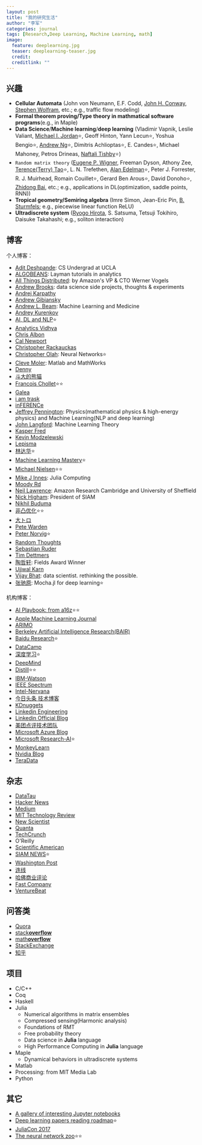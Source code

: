 ```yaml
---
layout: post
title: "我的研究生活"
author: "李军"
categories: journal
tags: [Research,Deep Learning, Machine Learning, math]
image:
  feature: deeplearning.jpg
  teaser: deeplearning-teaser.jpg
  credit:
  creditlink: ""
---
```


## 兴趣

* <b>Cellular Automata</b> (John von Neumann, E.F. Codd, <u>John H. Conway</u>, <u>Stephen Wolfram</u>, etc.; e.g., traffic flow modeling)
* <b>Formal theorem proving/Type theory in mathmatical software programs</b>(e.g., in Maple)
* <b>Data Science</b>/<b>Machine learning</b>/<b>deep learning</b> (Vladimir Vapnik, Leslie Valiant, <u>Michael I. Jordan</u>⭐️, Geoff Hinton, Yann Lecun⭐️, Yoshua Bengio⭐️, <u>Andrew Ng</u>⭐️, Dimitris Achlioptas⭐️, E. Candes⭐️, Michael Mahoney, Petros Drineas, <u>Naftali Tishby</u>⭐️)
* `Random matrix theory` (<u>Eugene P. Wigner</u>, Freeman Dyson, Athony Zee, <u>Terence(Terry) Tao</u>⭐️, L. N. Trefethen, <u>Alan Edelman</u>⭐️, Peter J. Forrester, R. J. Muirhead, Romain Couillet⭐️, Gerard Ben Arous⭐️, David Donoho⭐️, <u>Zhidong Bai</u>, etc.; e.g., applications in DL(optimization, saddle points, RNN))
* <b>Tropical geometry/Semiring algebra</b> (Imre Simon, Jean-Eric Pin, <u>B. Sturmfels</u>; e.g., piecewise linear function ReLU)
* <b>Ultradiscrete system</b> (<u>Ryogo Hirota</u>, S. Satsuma, Tetsuji Tokihiro, Daisuke Takahashi; e.g., soliton interaction)

## 博客

个人博客：

* [Adit Deshpande](https://adeshpande3.github.io): CS Undergrad at UCLA
* [ALGOBEANS](https://algobeans.com/all-posts/): Layman tutorials in analytics
* [All Things Distributed](http://www.allthingsdistributed.com): by Amazon's VP & CTO Werner Vogels
* [Andrew Brooks](http://brooksandrew.github.io/simpleblog/): data science side projects, thoughts & experiments
* [Andrej Karpathy](http://karpathy.github.io)
* [Andrew Gibiansky](http://andrew.gibiansky.com)
* [Andrew L. Beam](http://beamandrew.github.io/index.html): Machine Learning and Medicine
* [Andrey Kurenkov](http://www.andreykurenkov.com/writing/)
* [AI, DL and NLP](http://www.wildml.com)⭐️
* [Analytics Vidhya](https://www.analyticsvidhya.com/blog/)
* [Chris Albon](https://chrisalbon.com)
* [Cal Newport](http://calnewport.com)
* [Christopher Rackauckas](http://www.stochasticlifestyle.com)
* [Christopher Olah](http://colah.github.io): Neural Networks⭐️
* [Cleve Moler](https://blogs.mathworks.com/cleve/): Matlab and MathWorks
* [Denny](http://blog.dennybritz.com)
* [斗大的熊猫](http://blog.topspeedsnail.com)
* [Francois Chollet](https://blog.keras.io/index.html)⭐️⭐️
* [Galea](https://galeascience.wordpress.com)
* [i am trask](http://iamtrask.github.io)
* [inFERENCe](http://www.inference.vc)
* [Jeffrey Pennington](https://nlp.stanford.edu/~jpennin/): Physics(mathematical physics & high-energy physics) and Machine Learning(NLP and deep learning)
* [John Langford](http://hunch.net): Machine Learning Theory
* [Kasper Fred](https://kasperfred.com)
* [Kevin Modzelewski](http://blog.kevmod.com)
* [Lepisma](https://lepisma.github.io/archive/)
* [林达华](https://dahuasky.wordpress.com)⭐️
* [Machine Learning Mastery](https://machinelearningmastery.com/blog/)⭐️
* [Michael Nielsen](http://michaelnielsen.org)⭐️⭐️
* [Mike J Innes](http://mikeinnes.github.io): Julia Computing
* [Moody Rd](http://blog.mrtz.org)
* [Neil Lawrence](http://inverseprobability.com/blog): Amazon Research Cambridge and University of Sheffield
* [Nick Higham](https://nickhigham.wordpress.com): President of SIAM
* [Nikhil Buduma](http://nikhilbuduma.com)
* [非凸优化](http://www.offconvex.org)⭐️⭐️
* [大トロ](http://blog.otoro.net)
* [Pete Warden](https://petewarden.com)
* [Peter Norvig](http://norvig.com)⭐️
* [Random Thoughts](http://rt.dgyblog.com/ref/ref-learning-deep-learning.html)
* [Sebastian Ruder](http://ruder.io/#open)
* [Tim Dettmers](http://timdettmers.com)
* [陶哲轩](https://terrytao.wordpress.com): Fields Award Winner
* [Ujjwal Karn](https://ujjwalkarn.me/blog/)
* [Vijay Bhat](https://vijaybhat.com): data scientist. rethinking the possible.
* [张驰原](http://blog.pluskid.org/?page_id=683): Mocha.jl for deep learning⭐️

机构博客：

* [AI Playbook: from a16z](http://aiplaybook.a16z.com)⭐️⭐️
* [Apple Machine Learning Journal](https://machinelearning.apple.com)
* [ARIMO](https://arimo.com/blog/)
* [Berkeley Artificial Intelligence Research(BAIR)](http://bair.berkeley.edu/blog/)
* [Baidu Research](research.baidu.com)⭐️
* [DataCamp](https://www.datacamp.com/community/blog)
* [深度学习](http://deeplearning.net/reading-list/)⭐️
* [DeepMind](https://deepmind.com/blog/)
* [Distill](https://distill.pub)⭐️⭐️
* [IBM-Watson](https://developer.ibm.com/clouddataservices/blog/#)
* [IEEE Spectrum](https://spectrum.ieee.org)
* [Intel-Nervana](https://www.intelnervana.com/blog/)
* [今日头条 技术博客](https://techblog.toutiao.com)
* [KDnuggets](https://www.kdnuggets.com)
* [Linkedin Engineering](https://engineering.linkedin.com)
* [Linkedin Official Blog](https://blog.linkedin.com)
* [美团点评技术团队](https://tech.meituan.com)
* [Microsoft Azure Blog](https://azure.microsoft.com/en-us/blog/)
* [Microsoft Research-AI](https://blogs.microsoft.com/ai/)⭐️
* [MonkeyLearn](https://monkeylearn.com/blog/)
* [Nvidia Blog](https://devblogs.nvidia.com/parallelforall/)
* [TeraData](http://www.teradata.com/blogs)

## 杂志

* [DataTau](http://www.datatau.com)
* [Hacker News](https://news.ycombinator.com)
* [Medium](https://medium.com)
* [MIT Technology Review](https://www.technologyreview.com)
* [New Scientist](https://www.newscientist.com)
* [Quanta](https://www.quantamagazine.org)
* [TechCrunch](https://techcrunch.com)
* O'Reilly
* [Scientific American](https://www.scientificamerican.com)
* [SIAM NEWS](https://sinews.siam.org)⭐️
* [Washington Post](https://www.washingtonpost.com)
* [连线](https://www.wired.com/category/magazine/)
* [哈佛商业评论](https://hbr.org)
* [Fast Company](https://www.fastcompany.com)
* [VentureBeat](https://venturebeat.com)

## 问答类

* [Quora](https://www.quora.com)
* [stack**overflow**](https://stackoverflow.com)
* [math**overflow**](https://mathoverflow.net)
* [StackExchange](https://stackexchange.com)
* [知乎](https://www.zhihu.com)

## 项目

* C/C++
* Coq
* Haskell
* Julia
  * Numerical algorithms in matrix ensembles
  * Compressed sensing(Harmonic analysis)
  * Foundations of RMT
  * Free probability theory
  * Data science in **Julia** language
  * High Performance Computing in **Julia** language
* Maple
  * Dynamical behaviors in ultradiscrete systems
* Matlab
* Processing: from MIT Media Lab
* Python


## 其它

* [A gallery of interesting Jupyter notebooks](https://github.com/jupyter/jupyter/wiki/A-gallery-of-interesting-Jupyter-Notebooks)
* [Deep learning papers reading roadmap](https://github.com/songrotek/Deep-Learning-Papers-Reading-Roadmap)⭐️
* [JuliaCon 2017](http://juliacon.org/2017/talks#workshop-2)
* [The neural network zoo](http://www.asimovinstitute.org/neural-network-zoo/)⭐️⭐️

